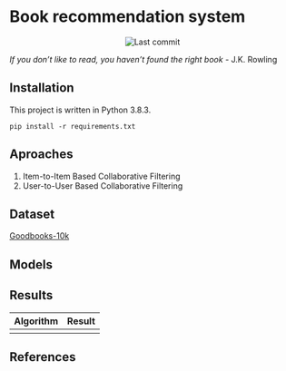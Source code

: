 # Book recommendation system
<p align="center">
<img alt="Last commit" src="https://img.shields.io/github/last-commit/zuba0/Book-recommendation-system"/>
</p>

*If you don’t like to read, you haven’t found the right book* - J.K. Rowling

## Installation
This project is written in Python 3.8.3.
```
pip install -r requirements.txt

```


## Aproaches

1) Item-to-Item Based Collaborative Filtering
2) User-to-User Based Collaborative Filtering

## Dataset

[Goodbooks-10k](https://github.com/zygmuntz/goodbooks-10k)

## Models

## Results

<table>
	<thead>
		<tr>
			<th colspan="2">Algorithm</th>
			<th>Result</th>
		</tr>
	</thead>
	<tbody>
		<tr><td></td><td></td></tr>
	</tbody>
</table>

## References
